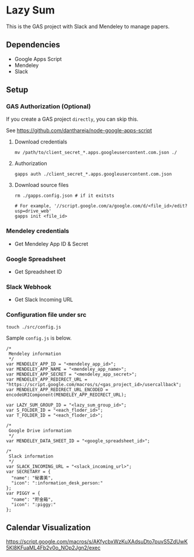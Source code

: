 # Lazy Sum

This is the GAS project with Slack and Mendeley to manage papers.

## Dependencies

* Google Apps Script
* Mendeley
* Slack


## Setup

### GAS Authorization (Optional)

If you create a GAS project `directly`, you can skip this.

See https://github.com/danthareja/node-google-apps-script

1. Download credentials

    ```
    mv /path/to/client_secret_*.apps.googleusercontent.com.json ./
    ```

2. Authorization

    ```
    gapps auth ./client_secret_*.apps.googleusercontent.com.json
    ```

3. Download source files

    ```
    rm ./gapps.config.json # if it exitsts

    # For example, '//script.google.com/a/google.com/d/<file_id>/edit?usp=drive_web'
    gapps init <file_id>
    ```

### Mendeley credentials

* Get Mendeley App ID & Secret

### Google Spreadsheet

* Get Spreadsheet ID

### Slack Webhook

* Get Slack Incoming URL

### Configuration file under src

```
touch ./src/config.js
```


Sample `config.js` is below.

```
/*
 Mendeley information
 */
var MENDELEY_APP_ID = "<mendeley_app_id>";
var MENDELEY_APP_NAME = "<mendeley_app_name>";
var MENDELEY_APP_SECRET = "<mendeley_app_secret>";
var MENDELEY_APP_REDIRECT_URL = "https://script.google.com/macros/s/<gas_project_id>/usercallback";
var MENDELEY_APP_REDIRECT_URL_ENCODED = encodeURIComponent(MENDELEY_APP_REDIRECT_URL);

var LAZY_SUM_GROUP_ID = "<lazy_sum_group_id>";
var S_FOLDER_ID = "<each_floder_id>";
var T_FOLDER_ID = "<each_floder_id>";

/*
 Google Drive information
 */
var MENDELEY_DATA_SHEET_ID = "<google_spreadsheet_id>";

/*
 Slack information
 */
var SLACK_INCOMING_URL = "<slack_incoming_url>";
var SECRETARY = {
  "name": "秘書美",
  "icon": ":information_desk_person:"
};
var PIGGY = {
  "name": "貯金箱",
  "icon": ":piggy:"
};
```


## Calendar Visualization

https://script.google.com/macros/s/AKfycbxWzKuXAdsuDto7puvS5ZdUwK5Kl8KFuaML4Fb2v0o_NOp2Jgn2/exec

